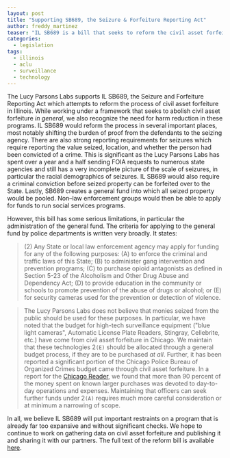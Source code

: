```yaml
---
layout: post
title: "Supporting SB689, the Seizure & Forfeiture Reporting Act"
author: freddy_martinez
teaser: "IL SB689 is a bill that seeks to reform the civil asset forfeiture process in Illinois. Lucy Parsons Labs submitted our support for it with some important feedback."
categories:
  - legislation
tags:
  - illinois
  - aclu
  - surveillance
  - technology
---
```


The Lucy Parsons Labs supports IL SB689, the Seizure and Forfeiture Reporting Act which attempts to reform the process of civil asset forfeiture in Illinois. While working under a framework that seeks to abolish civil asset forfeiture *in general*, we also recognize the need for harm reduction in these programs. IL SB689 would reform the process in several important places, most notably shifting the burden of proof from the defendants to the seizing agency. There are also strong reporting requirements for seizures which require reporting the value seized, location, and whether the person had been convicted of a crime. This is significant as the Lucy Parsons Labs has spent over a year and a half sending FOIA requests to numerous state agencies and still has a very incomplete picture of the scale of seizures, in particular the racial demographics of seizures. IL SB689 would also require a criminal conviction before seized property can be forfeited over to the State. Lastly, SB689 creates a general fund into which all seized property would be pooled. Non–law enforcement groups would then be able to apply for funds to run social services programs.

However, this bill has some serious limitations, in particular the administration of the general fund. The criteria for applying to the general fund by police departments is written very broadly. It states: 

>(2) Any State or local law enforcement agency may apply for
funding for any of the following purposes:
(A) to enforce the criminal and traffic laws of this
State;
(B) to administer gang intervention and prevention
programs;
(C) to purchase opioid antagonists as defined in
Section 5-23 of the Alcoholism and Other Drug Abuse and
Dependency Act;
(D) to provide education in the community or schools to
promote prevention of the abuse of drugs or alcohol; or
(E) for security cameras used for the prevention or
detection of violence.

>The Lucy Parsons Labs does not believe that monies seized from the public should be used for these purposes. In particular, we have noted that the budget for high-tech surveillance equipment ("blue light cameras", Automatic License Plate Readers, Stingray, Cellebrite, etc.) have come from civil asset forfeiture in Chicago. We maintain that these technologies 2`(E)` should be allocated through a general budget process, if they are to be purchased *at all*. Further, it has been reported a significant portion of the Chicago Police Bureau of Organized Crimes budget came through civil asset forfeiture. In a report for the [Chicago Reader](http://www.chicagoreader.com/chicago/police-department-civil-forfeiture-investigation/Content?oid=23728922), we found that more than 90 percent of the money spent on known larger purchases was devoted to day-to-day operations and expenses. Maintaining that officers can seek further funds under 2`(A)` requires much more careful consideration or at minimum a narrowing of scope. 

In all, we believe IL SB689 will put important restraints on a program that is already far too expansive and without significant checks. We hope to continue to work on gathering data on civil asset forfeiture and publishing it and sharing it with our partners. The full text of the reform bill is available [here](http://www.ilga.gov/legislation/100/HB/PDF/10000HB0689lv.pdf).
